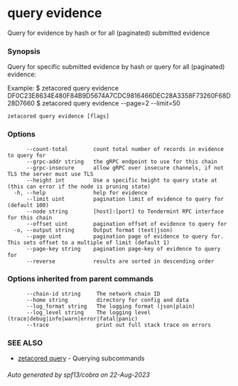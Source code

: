 # query evidence

Query for evidence by hash or for all (paginated) submitted evidence

### Synopsis

Query for specific submitted evidence by hash or query for all (paginated) evidence:

Example:
$ zetacored query evidence DF0C23E8634E480F84B9D5674A7CDC9816466DEC28A3358F73260F68D28D7660
$ zetacored query evidence --page=2 --limit=50

```
zetacored query evidence [flags]
```

### Options

```
      --count-total        count total number of records in evidence to query for
      --grpc-addr string   the gRPC endpoint to use for this chain
      --grpc-insecure      allow gRPC over insecure channels, if not TLS the server must use TLS
      --height int         Use a specific height to query state at (this can error if the node is pruning state)
  -h, --help               help for evidence
      --limit uint         pagination limit of evidence to query for (default 100)
      --node string        [host]:[port] to Tendermint RPC interface for this chain 
      --offset uint        pagination offset of evidence to query for
  -o, --output string      Output format (text|json) 
      --page uint          pagination page of evidence to query for. This sets offset to a multiple of limit (default 1)
      --page-key string    pagination page-key of evidence to query for
      --reverse            results are sorted in descending order
```

### Options inherited from parent commands

```
      --chain-id string     The network chain ID
      --home string         directory for config and data 
      --log_format string   The logging format (json|plain) 
      --log_level string    The logging level (trace|debug|info|warn|error|fatal|panic) 
      --trace               print out full stack trace on errors
```

### SEE ALSO

* [zetacored query](zetacored_query.md)	 - Querying subcommands

###### Auto generated by spf13/cobra on 22-Aug-2023
